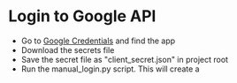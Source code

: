 # Login to Google API

- Go to [Google Credentials](https://console.cloud.google.com/apis/credentials) and find the app
- Download the secrets file
- Save the secret file as "client_secret.json" in project root
- Run the manual_login.py script. This will create a 